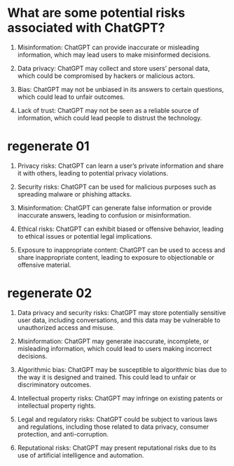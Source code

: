 # What are some potential risks associated with ChatGPT?

1. Misinformation: ChatGPT can provide inaccurate or misleading information, which may lead users to make misinformed decisions.

2. Data privacy: ChatGPT may collect and store users’ personal data, which could be compromised by hackers or malicious actors.

3. Bias: ChatGPT may not be unbiased in its answers to certain questions, which could lead to unfair outcomes.

4. Lack of trust: ChatGPT may not be seen as a reliable source of information, which could lead people to distrust the technology.

# regenerate 01

1. Privacy risks: ChatGPT can learn a user’s private information and share it with others, leading to potential privacy violations.

2. Security risks: ChatGPT can be used for malicious purposes such as spreading malware or phishing attacks.

3. Misinformation: ChatGPT can generate false information or provide inaccurate answers, leading to confusion or misinformation.

4. Ethical risks: ChatGPT can exhibit biased or offensive behavior, leading to ethical issues or potential legal implications.

5. Exposure to inappropriate content: ChatGPT can be used to access and share inappropriate content, leading to exposure to objectionable or offensive material.

# regenerate 02


1. Data privacy and security risks: ChatGPT may store potentially sensitive user data, including conversations, and this data may be vulnerable to unauthorized access and misuse.

2. Misinformation: ChatGPT may generate inaccurate, incomplete, or misleading information, which could lead to users making incorrect decisions.

3. Algorithmic bias: ChatGPT may be susceptible to algorithmic bias due to the way it is designed and trained. This could lead to unfair or discriminatory outcomes.

4. Intellectual property risks: ChatGPT may infringe on existing patents or intellectual property rights.

5. Legal and regulatory risks: ChatGPT could be subject to various laws and regulations, including those related to data privacy, consumer protection, and anti-corruption.

6. Reputational risks: ChatGPT may present reputational risks due to its use of artificial intelligence and automation.
